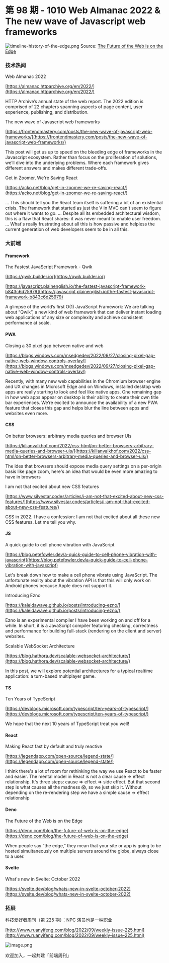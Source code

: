 # 第 98 期 - 1010 Web Almanac 2022 & The new wave of Javascript web frameworks
![timeline-history-of-the-edge.png](https://cdn.nlark.com/yuque/0/2022/png/85771/1665363074823-9a24d3a5-15b8-4acb-af1f-7088db2a0b3d.png#clientId=u5d24036a-1948-4&crop=0&crop=0&crop=1&crop=1&errorMessage=unknown%20error&from=ui&height=584&id=ua6d5e0b7&margin=%5Bobject%20Object%5D&name=timeline-history-of-the-edge.png&originHeight=2054&originWidth=1663&originalType=binary&ratio=1&rotation=0&showTitle=false&size=188685&status=error&style=none&taskId=u9b9321e4-268a-40ea-b60f-e670df7e80e&title=&width=473)
Source: [The Future of the Web is on the Edge](https://deno.com/blog/the-future-of-web-is-on-the-edge)
### 技术热闻
Web Almanac 2022

[https://almanac.httparchive.org/en/2022/](https://almanac.httparchive.org/en/2022/)

HTTP Archive’s annual state of the web report. The 2022 edition is comprised of 22 chapters spanning aspects of page content, user experience, publishing, and distribution.

The new wave of Javascript web frameworks

[https://frontendmastery.com/posts/the-new-wave-of-javascript-web-frameworks/](https://frontendmastery.com/posts/the-new-wave-of-javascript-web-frameworks/)

This post will get us up to speed on the bleeding edge of frameworks in the Javascript ecosystem. Rather than focus on the proliferation of solutions, we’ll dive into the underlying problems. Where each framework gives different answers and makes different trade-offs.

Get in Zoomer, We're Saving React

[https://acko.net/blog/get-in-zoomer-we-re-saving-react/](https://acko.net/blog/get-in-zoomer-we-re-saving-react/)

... This should tell you the React team itself is suffering a bit of an existential crisis. The framework that started as just the V in MVC can't seem to figure out where it wants to go. ... Despite all its embedded architectural wisdom, this is a flaw that React shares: it was never meant to enable user freedom. ... What's really frustrating about all this is how passive and helpless the current generation of web developers seem to be in all this.

### 大前端
#### Framework
The Fastest JavaScript Framework - Qwik

[https://qwik.builder.io/](https://qwik.builder.io/)


[https://javascript.plainenglish.io/the-fastest-javascript-framework-b843c6d25979](https://javascript.plainenglish.io/the-fastest-javascript-framework-b843c6d25979)

A glimpse of the world’s first O(1) JavaScript Framework: We are talking about “Qwik”, a new kind of web framework that can deliver instant loading web applications of any size or complexity and achieve consistent performance at scale.

#### PWA
Closing a 30 pixel gap between native and web

[https://blogs.windows.com/msedgedev/2022/09/27/closing-pixel-gap-native-web-window-controls-overlay/](https://blogs.windows.com/msedgedev/2022/09/27/closing-pixel-gap-native-web-window-controls-overlay/)

Recently, with many new web capabilities in the Chromium browser engine and UX changes in Microsoft Edge and on Windows, installed desktop web apps are really starting to look and feel like native apps. One remaining gap in how web apps appear on desktop is their ability to create their own title bar experiences. We’re excited to announce the availability of a new PWA feature that closes this gap and helps blur the line between apps and websites even more.

#### CSS
On better browsers: arbitrary media queries and browser UIs

[https://kilianvalkhof.com/2022/css-html/on-better-browsers-arbitrary-media-queries-and-browser-uis/](https://kilianvalkhof.com/2022/css-html/on-better-browsers-arbitrary-media-queries-and-browser-uis/)

The idea that browsers should expose media query settings on a per-origin basis like page zoom, here's an idea that would be even more amazing to have in browsers

I am not that excited about new CSS features

[https://www.silvestar.codes/articles/i-am-not-that-excited-about-new-css-features/](https://www.silvestar.codes/articles/i-am-not-that-excited-about-new-css-features/)

CSS in 2022. I have a confession: I am not that excited about all these new CSS features. Let me tell you why.

#### JS
A quick guide to cell phone vibration with JavaScript

[https://blog.petefowler.dev/a-quick-guide-to-cell-phone-vibration-with-javascript](https://blog.petefowler.dev/a-quick-guide-to-cell-phone-vibration-with-javascript)

Let's break down how to make a cell phone vibrate using JavaScript. The unfortunate reality about the vibration API is that this will only work on Android phones because Apple does not support it.

Introducing Ezno

[https://kaleidawave.github.io/posts/introducing-ezno/](https://kaleidawave.github.io/posts/introducing-ezno/)

Ezno is an experimental compiler I have been working on and off for a while. In short, it is a JavaScript compiler featuring checking, correctness and performance for building full-stack (rendering on the client and server) websites.

Scalable WebSocket Architecture

[https://blog.hathora.dev/scalable-websocket-architecture/](https://blog.hathora.dev/scalable-websocket-architecture/)

In this post, we will explore potential architectures for a typical realtime application: a turn-based multiplayer game.

#### TS
Ten Years of TypeScript

[https://devblogs.microsoft.com/typescript/ten-years-of-typescript/](https://devblogs.microsoft.com/typescript/ten-years-of-typescript/)

We hope that the next 10 years of TypeScript treat you well!

#### React
Making React fast by default and truly reactive

[https://legendapp.com/open-source/legend-state/](https://legendapp.com/open-source/legend-state/)

I think there's a lot of room for rethinking the way we use React to be faster and easier. The mental model in React is not a clear cause => effect relationship. It's three steps: cause => effect => side effect. But that second step is what causes all the madness 😱, so we just skip it. Without depending on the re-rendering step we have a simple cause => effect relationship

#### Deno
The Future of the Web is on the Edge

[https://deno.com/blog/the-future-of-web-is-on-the-edge](https://deno.com/blog/the-future-of-web-is-on-the-edge)

When people say “the edge,” they mean that your site or app is going to be hosted simultaneously on multiple servers around the globe, always close to a user.

#### Svelte
What's new in Svelte: October 2022

[https://svelte.dev/blog/whats-new-in-svelte-october-2022](https://svelte.dev/blog/whats-new-in-svelte-october-2022)


### 拓展
科技爱好者周刊（第 225 期）：NPC 演员也是一种职业

[http://www.ruanyifeng.com/blog/2022/09/weekly-issue-225.html](http://www.ruanyifeng.com/blog/2022/09/weekly-issue-225.html)

![image.png](https://cdn.nlark.com/yuque/0/2020/png/85771/1605930034828-7fc81343-651f-4a15-8465-eebe5a23cf61.png#crop=0&crop=0&crop=1&crop=1&height=31&id=C5Hpa&margin=%5Bobject%20Object%5D&name=image.png&originHeight=90&originWidth=2186&originalType=binary&ratio=1&rotation=0&showTitle=false&size=14325&status=done&style=none&title=&width=746)


欢迎加入，一起共建「前端周刊」

